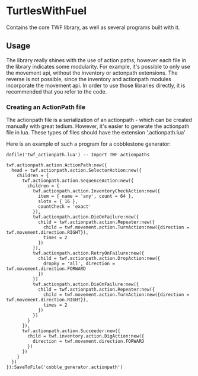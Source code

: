 # TurtlesWithFuel

Contains the core TWF library, as well as several programs built with it.

## Usage

The library really shines with the use of action paths, however each file in the library indicates some modularity. For example, it's possible to only use the movement api, without the inventory or actonpath extensions. The reverse is not possible, since the inventory and actionpath modules incorporate the movement api. In order to use those libraries directly, it is recommended that you refer to the code.

### Creating an ActionPath file

The actionpath file is a serialization of an actionpath - which can be created manually with great tedium. However, it's easier to generate the actionpath file in lua. These types of files should have the extension '.actionpath.lua'

Here is an example of such a program for a cobblestone generator:

    dofile('twf_actionpath.lua') -- Import TWF actionpaths
    
    twf.actionpath.action.ActionPath:new({
      head = twf.actionpath.action.SelectorAction:new({
        children = {
          twf.actionpath.action.SequenceAction:new({
            children = {
              twf.actionpath.action.InventoryCheckAction:new({
                item = { name = 'any', count = 64 },
                slots = { 16 },
                countCheck = 'exact'
              }),
              twf.actionpath.action.DieOnFailure:new({
                child = twf.actionpath.action.Repeater:new({
                  child = twf.movement.action.TurnAction:new({direction = twf.movement.direction.RIGHT}),
                  times = 2
                })
              }),
              twf.actionpath.action.RetryOnFailure:new({
                child = twf.actionpath.action.DropAction:new({
                  dropBy = 'all', direction = twf.movement.direction.FORWARD
                })
              })
              twf.actionpath.action.DieOnFailure:new({
                child = twf.actionpath.action.Repeater:new({
                  child = twf.movement.action.TurnAction:new({direction = twf.movement.direction.RIGHT}),
                  times = 2
                })
              })
            }
          }),
          twf.actionpath.action.Succeeder:new({
            child = twf.inventory.action.DigAction:new({
              direction = twf.movement.direction.FORWARD
            })
          })
        }
      })
    }):SaveToFile('cobble_generator.actionpath')